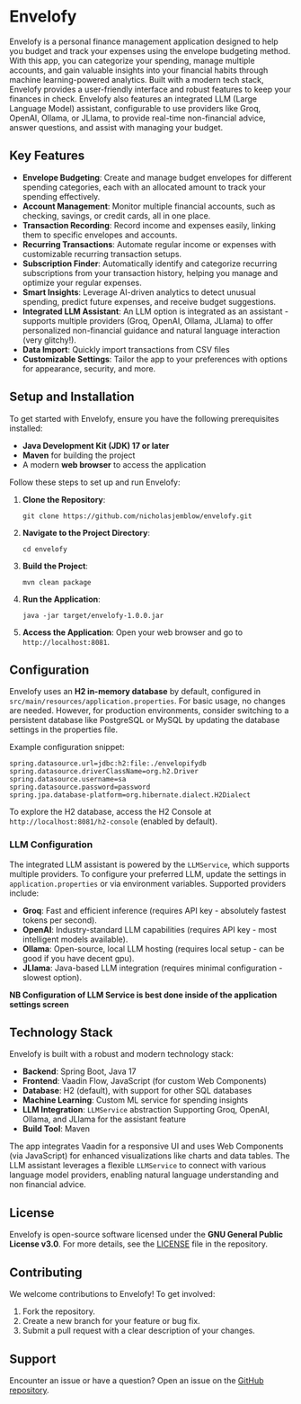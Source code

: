 # Envelofy

Envelofy is a personal finance management application designed to help you budget and track your expenses using the envelope budgeting method. With this app, you can categorize your spending, manage multiple accounts, and gain valuable insights into your financial habits through machine learning-powered analytics. Built with a modern tech stack, Envelofy provides a user-friendly interface and robust features to keep your finances in check. Envelofy also features an integrated LLM (Large Language Model) assistant, configurable to use providers like Groq, OpenAI, Ollama, or JLlama, to provide real-time non-financial advice, answer questions, and assist with managing your budget.

## Key Features

- **Envelope Budgeting**: Create and manage budget envelopes for different spending categories, each with an allocated amount to track your spending effectively.
- **Account Management**: Monitor multiple financial accounts, such as checking, savings, or credit cards, all in one place.
- **Transaction Recording**: Record income and expenses easily, linking them to specific envelopes and accounts.
- **Recurring Transactions**: Automate regular income or expenses with customizable recurring transaction setups.
- **Subscription Finder**: Automatically identify and categorize recurring subscriptions from your transaction history, helping you manage and optimize your regular expenses.
- **Smart Insights**: Leverage AI-driven analytics to detect unusual spending, predict future expenses, and receive budget suggestions.
- **Integrated LLM Assistant**: An LLM option is integrated as an assistant - supports multiple providers (Groq, OpenAI, Ollama, JLlama) to offer personalized non-financial guidance and natural language interaction (very glitchy!).
- **Data Import**: Quickly import transactions from CSV files
- **Customizable Settings**: Tailor the app to your preferences with options for appearance, security, and more.

## Setup and Installation

To get started with Envelofy, ensure you have the following prerequisites installed:

- **Java Development Kit (JDK) 17 or later**
- **Maven** for building the project
- A modern **web browser** to access the application

Follow these steps to set up and run Envelofy:

1. **Clone the Repository**:
   ```
   git clone https://github.com/nicholasjemblow/envelofy.git
   ```

2. **Navigate to the Project Directory**:
   ```
   cd envelofy
   ```

3. **Build the Project**:
   ```
   mvn clean package
   ```

4. **Run the Application**:
   ```
   java -jar target/envelofy-1.0.0.jar
   ```

5. **Access the Application**:
   Open your web browser and go to `http://localhost:8081`.

## Configuration

Envelofy uses an **H2 in-memory database** by default, configured in `src/main/resources/application.properties`. For basic usage, no changes are needed. However, for production environments, consider switching to a persistent database like PostgreSQL or MySQL by updating the database settings in the properties file.

Example configuration snippet:
```
spring.datasource.url=jdbc:h2:file:./envelopifydb
spring.datasource.driverClassName=org.h2.Driver
spring.datasource.username=sa
spring.datasource.password=password
spring.jpa.database-platform=org.hibernate.dialect.H2Dialect
```

To explore the H2 database, access the H2 Console at `http://localhost:8081/h2-console` (enabled by default).

### LLM Configuration
The integrated LLM assistant is powered by the `LLMService`, which supports multiple providers. To configure your preferred LLM, update the settings in `application.properties` or via environment variables. Supported providers include:

- **Groq**: Fast and efficient inference (requires API key - absolutely fastest tokens per second).
- **OpenAI**: Industry-standard LLM capabilities (requires API key - most intelligent models available).
- **Ollama**: Open-source, local LLM hosting (requires local setup - can be good if you have decent gpu).
- **JLlama**: Java-based LLM integration (requires minimal configuration - slowest option).

**NB Configuration of LLM Service is best done inside of the application settings screen**


## Technology Stack

Envelofy is built with a robust and modern technology stack:

- **Backend**: Spring Boot, Java 17
- **Frontend**: Vaadin Flow, JavaScript (for custom Web Components)
- **Database**: H2 (default), with support for other SQL databases
- **Machine Learning**: Custom ML service for spending insights
- **LLM Integration**: `LLMService` abstraction Supporting Groq, OpenAI, Ollama, and JLlama for the assistant feature
- **Build Tool**: Maven

The app integrates Vaadin for a responsive UI and uses Web Components (via JavaScript) for enhanced visualizations like charts and data tables. The LLM assistant leverages a flexible `LLMService` to connect with various language model providers, enabling natural language understanding and non financial advice.

## License

Envelofy is open-source software licensed under the **GNU General Public License v3.0**. For more details, see the [LICENSE](LICENSE) file in the repository.

## Contributing

We welcome contributions to Envelofy! To get involved:

1. Fork the repository.
2. Create a new branch for your feature or bug fix.
3. Submit a pull request with a clear description of your changes.

## Support

Encounter an issue or have a question? Open an issue on the [GitHub repository](https://github.com/nicholasjemblow/envelofy/issues). 
